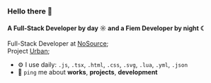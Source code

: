 ### Hello there 👋

#### A Full-Stack Developer by day ☼ and a Fiem Developer by night ☾

Full-Stack Developer at [NoSource](https://nosource.dev/);<br>
Project [Urban](https://urban-survival.it/);<br>

- ⚙️ I use daily: `.js`, `.tsx`, `.html`, `.css`, `.svg`, `.lua`, `.yml`, `.json`
- 💬 `ping` me about **works**, **projects**, **development**
